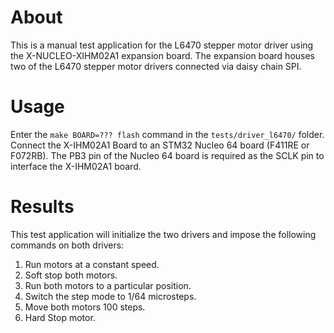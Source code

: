 # About
This is a manual test application for the L6470 stepper motor driver using the 
X-NUCLEO-XIHM02A1 expansion board. The expansion board houses two of the L6470 
stepper motor drivers connected via daisy chain SPI.

# Usage
Enter the `make BOARD=??? flash` command in the `tests/driver_l6470/` folder. 
Connect the X-IHM02A1 Board to an STM32 Nucleo 64 board (F411RE or F072RB). 
The PB3 pin of the Nucleo 64 board is required as the SCLK pin to interface the 
X-IHM02A1 board.

# Results
This test application will initialize the two drivers and impose the following 
commands on both drivers:
1. Run motors at a constant speed.
2. Soft stop both motors.
3. Run both motors to a particular position.
4. Switch the step mode to 1/64 microsteps.
5. Move both motors 100 steps.
6. Hard Stop motor.

